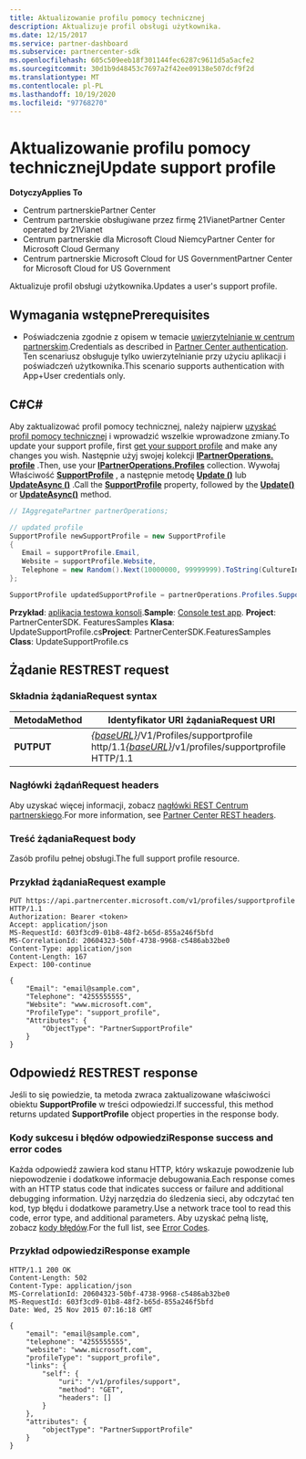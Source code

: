 ```yaml
---
title: Aktualizowanie profilu pomocy technicznej
description: Aktualizuje profil obsługi użytkownika.
ms.date: 12/15/2017
ms.service: partner-dashboard
ms.subservice: partnercenter-sdk
ms.openlocfilehash: 605c509eeb18f301144fec6287c9611d5a5acfe2
ms.sourcegitcommit: 30d1b9d48453c7697a2f42ee09138e507dcf9f2d
ms.translationtype: MT
ms.contentlocale: pl-PL
ms.lasthandoff: 10/19/2020
ms.locfileid: "97768270"
---
```

# <a name="update-support-profile"></a><span data-ttu-id="38dfd-103">Aktualizowanie profilu pomocy technicznej</span><span class="sxs-lookup"><span data-stu-id="38dfd-103">Update support profile</span></span>

<span data-ttu-id="38dfd-104">**Dotyczy**</span><span class="sxs-lookup"><span data-stu-id="38dfd-104">**Applies To**</span></span>

- <span data-ttu-id="38dfd-105">Centrum partnerskie</span><span class="sxs-lookup"><span data-stu-id="38dfd-105">Partner Center</span></span>
- <span data-ttu-id="38dfd-106">Centrum partnerskie obsługiwane przez firmę 21Vianet</span><span class="sxs-lookup"><span data-stu-id="38dfd-106">Partner Center operated by 21Vianet</span></span>
- <span data-ttu-id="38dfd-107">Centrum partnerskie dla Microsoft Cloud Niemcy</span><span class="sxs-lookup"><span data-stu-id="38dfd-107">Partner Center for Microsoft Cloud Germany</span></span>
- <span data-ttu-id="38dfd-108">Centrum partnerskie Microsoft Cloud for US Government</span><span class="sxs-lookup"><span data-stu-id="38dfd-108">Partner Center for Microsoft Cloud for US Government</span></span>

<span data-ttu-id="38dfd-109">Aktualizuje profil obsługi użytkownika.</span><span class="sxs-lookup"><span data-stu-id="38dfd-109">Updates a user's support profile.</span></span>

## <a name="prerequisites"></a><span data-ttu-id="38dfd-110">Wymagania wstępne</span><span class="sxs-lookup"><span data-stu-id="38dfd-110">Prerequisites</span></span>

- <span data-ttu-id="38dfd-111">Poświadczenia zgodnie z opisem w temacie [uwierzytelnianie w centrum partnerskim](partner-center-authentication.md).</span><span class="sxs-lookup"><span data-stu-id="38dfd-111">Credentials as described in [Partner Center authentication](partner-center-authentication.md).</span></span> <span data-ttu-id="38dfd-112">Ten scenariusz obsługuje tylko uwierzytelnianie przy użyciu aplikacji i poświadczeń użytkownika.</span><span class="sxs-lookup"><span data-stu-id="38dfd-112">This scenario supports authentication with App+User credentials only.</span></span>

## <a name="c"></a><span data-ttu-id="38dfd-113">C\#</span><span class="sxs-lookup"><span data-stu-id="38dfd-113">C\#</span></span>

<span data-ttu-id="38dfd-114">Aby zaktualizować profil pomocy technicznej, należy najpierw [uzyskać profil pomocy technicznej](get-support-profile.md) i wprowadzić wszelkie wprowadzone zmiany.</span><span class="sxs-lookup"><span data-stu-id="38dfd-114">To update your support profile, first [get your support profile](get-support-profile.md) and make any changes you wish.</span></span> <span data-ttu-id="38dfd-115">Następnie użyj swojej kolekcji [**IPartnerOperations. profile**](/dotnet/api/microsoft.store.partnercenter.ipartner.profiles) .</span><span class="sxs-lookup"><span data-stu-id="38dfd-115">Then, use your [**IPartnerOperations.Profiles**](/dotnet/api/microsoft.store.partnercenter.ipartner.profiles) collection.</span></span> <span data-ttu-id="38dfd-116">Wywołaj Właściwość [**SupportProfile**](/dotnet/api/microsoft.store.partnercenter.profiles.isupportprofile) , a następnie metodę [**Update ()**](/dotnet/api/microsoft.store.partnercenter.profiles.isupportprofile.update) lub [**UpdateAsync ()**](/dotnet/api/microsoft.store.partnercenter.profiles.isupportprofile.updateasync) .</span><span class="sxs-lookup"><span data-stu-id="38dfd-116">Call the [**SupportProfile**](/dotnet/api/microsoft.store.partnercenter.profiles.isupportprofile) property, followed by the [**Update()**](/dotnet/api/microsoft.store.partnercenter.profiles.isupportprofile.update) or [**UpdateAsync()**](/dotnet/api/microsoft.store.partnercenter.profiles.isupportprofile.updateasync) method.</span></span>

``` csharp
// IAggregatePartner partnerOperations;

// updated profile
SupportProfile newSupportProfile = new SupportProfile
{
   Email = supportProfile.Email,
   Website = supportProfile.Website,
   Telephone = new Random().Next(10000000, 99999999).ToString(CultureInfo.InvariantCulture)
};

SupportProfile updatedSupportProfile = partnerOperations.Profiles.SupportProfile.Update(newSupportProfile);
```

<span data-ttu-id="38dfd-117">**Przykład**: [aplikacja testowa konsoli](console-test-app.md).</span><span class="sxs-lookup"><span data-stu-id="38dfd-117">**Sample**: [Console test app](console-test-app.md).</span></span> <span data-ttu-id="38dfd-118">**Project**: PartnerCenterSDK. FeaturesSamples **Klasa**: UpdateSupportProfile.cs</span><span class="sxs-lookup"><span data-stu-id="38dfd-118">**Project**: PartnerCenterSDK.FeaturesSamples **Class**: UpdateSupportProfile.cs</span></span>

## <a name="rest-request"></a><span data-ttu-id="38dfd-119">Żądanie REST</span><span class="sxs-lookup"><span data-stu-id="38dfd-119">REST request</span></span>

### <a name="request-syntax"></a><span data-ttu-id="38dfd-120">Składnia żądania</span><span class="sxs-lookup"><span data-stu-id="38dfd-120">Request syntax</span></span>

| <span data-ttu-id="38dfd-121">Metoda</span><span class="sxs-lookup"><span data-stu-id="38dfd-121">Method</span></span>  | <span data-ttu-id="38dfd-122">Identyfikator URI żądania</span><span class="sxs-lookup"><span data-stu-id="38dfd-122">Request URI</span></span>                                                                     |
|---------|---------------------------------------------------------------------------------|
| <span data-ttu-id="38dfd-123">**PUT**</span><span class="sxs-lookup"><span data-stu-id="38dfd-123">**PUT**</span></span> | <span data-ttu-id="38dfd-124">[*{baseURL}*](partner-center-rest-urls.md)/V1/Profiles/supportprofile http/1.1</span><span class="sxs-lookup"><span data-stu-id="38dfd-124">[*{baseURL}*](partner-center-rest-urls.md)/v1/profiles/supportprofile HTTP/1.1</span></span> |

### <a name="request-headers"></a><span data-ttu-id="38dfd-125">Nagłówki żądań</span><span class="sxs-lookup"><span data-stu-id="38dfd-125">Request headers</span></span>

<span data-ttu-id="38dfd-126">Aby uzyskać więcej informacji, zobacz [nagłówki REST Centrum partnerskiego](headers.md).</span><span class="sxs-lookup"><span data-stu-id="38dfd-126">For more information, see [Partner Center REST headers](headers.md).</span></span>

### <a name="request-body"></a><span data-ttu-id="38dfd-127">Treść żądania</span><span class="sxs-lookup"><span data-stu-id="38dfd-127">Request body</span></span>

<span data-ttu-id="38dfd-128">Zasób profilu pełnej obsługi.</span><span class="sxs-lookup"><span data-stu-id="38dfd-128">The full support profile resource.</span></span>

### <a name="request-example"></a><span data-ttu-id="38dfd-129">Przykład żądania</span><span class="sxs-lookup"><span data-stu-id="38dfd-129">Request example</span></span>

```http
PUT https://api.partnercenter.microsoft.com/v1/profiles/supportprofile HTTP/1.1
Authorization: Bearer <token>
Accept: application/json
MS-RequestId: 603f3cd9-01b8-48f2-b65d-855a246f5bfd
MS-CorrelationId: 20604323-50bf-4738-9968-c5486ab32be0
Content-Type: application/json
Content-Length: 167
Expect: 100-continue

{
    "Email": "email@sample.com",
    "Telephone": "4255555555",
    "Website": "www.microsoft.com",
    "ProfileType": "support_profile",
    "Attributes": {
        "ObjectType": "PartnerSupportProfile"
    }
}
```

## <a name="rest-response"></a><span data-ttu-id="38dfd-130">Odpowiedź REST</span><span class="sxs-lookup"><span data-stu-id="38dfd-130">REST response</span></span>

<span data-ttu-id="38dfd-131">Jeśli to się powiedzie, ta metoda zwraca zaktualizowane właściwości obiektu **SupportProfile** w treści odpowiedzi.</span><span class="sxs-lookup"><span data-stu-id="38dfd-131">If successful, this method returns updated **SupportProfile** object properties in the response body.</span></span>

### <a name="response-success-and-error-codes"></a><span data-ttu-id="38dfd-132">Kody sukcesu i błędów odpowiedzi</span><span class="sxs-lookup"><span data-stu-id="38dfd-132">Response success and error codes</span></span>

<span data-ttu-id="38dfd-133">Każda odpowiedź zawiera kod stanu HTTP, który wskazuje powodzenie lub niepowodzenie i dodatkowe informacje debugowania.</span><span class="sxs-lookup"><span data-stu-id="38dfd-133">Each response comes with an HTTP status code that indicates success or failure and additional debugging information.</span></span> <span data-ttu-id="38dfd-134">Użyj narzędzia do śledzenia sieci, aby odczytać ten kod, typ błędu i dodatkowe parametry.</span><span class="sxs-lookup"><span data-stu-id="38dfd-134">Use a network trace tool to read this code, error type, and additional parameters.</span></span> <span data-ttu-id="38dfd-135">Aby uzyskać pełną listę, zobacz [kody błędów](error-codes.md).</span><span class="sxs-lookup"><span data-stu-id="38dfd-135">For the full list, see [Error Codes](error-codes.md).</span></span>

### <a name="response-example"></a><span data-ttu-id="38dfd-136">Przykład odpowiedzi</span><span class="sxs-lookup"><span data-stu-id="38dfd-136">Response example</span></span>

```http
HTTP/1.1 200 OK
Content-Length: 502
Content-Type: application/json
MS-CorrelationId: 20604323-50bf-4738-9968-c5486ab32be0
MS-RequestId: 603f3cd9-01b8-48f2-b65d-855a246f5bfd
Date: Wed, 25 Nov 2015 07:16:18 GMT

{
    "email": "email@sample.com",
    "telephone": "4255555555",
    "website": "www.microsoft.com",
    "profileType": "support_profile",
    "links": {
        "self": {
            "uri": "/v1/profiles/support",
            "method": "GET",
            "headers": []
        }
    },
    "attributes": {
        "objectType": "PartnerSupportProfile"
    }
}
```
